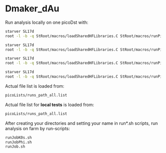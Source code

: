 # Dmaker_dAu

Run analysis locally on one picoDst with:
```sh
starver SL17d
root -l -b -q StRoot/macros/loadSharedHFLibraries.C StRoot/macros/runPicoD0AnaMakerLocal.C++
```
```sh
starver SL17d
root -l -b -q StRoot/macros/loadSharedHFLibraries.C StRoot/macros/runPicoMixedEvent.C++
```
```sh
starver SL17d
root -l -b -q StRoot/macros/loadSharedHFLibraries.C StRoot/macros/runPicoK0sAnaMakerLocal.C++
```
```sh
starver SL17d
root -l -b -q StRoot/macros/loadSharedHFLibraries.C StRoot/macros/runPicoPhiAnaMakerLocal.C++
```
Actual file list is loaded from:
```sh
picoLists/runs_path_all.list
```
Actual file list for **local tests** is loaded from:
```sh
picoLists/runs_path_all.list
```
After creating your directories and setting your name in run*.sh scripts, run analysis on farm by run-scripts:
```sh
runJobK0s.sh
runJobPhi.sh
runJob.sh
```
